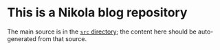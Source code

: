# This is a Nikola blog repository

The main source is in the [`src` directory][1]; the content here should be auto-generated from that source.


[1]: https://github.com/chicagopython/chicagopython.github.io/tree/src
